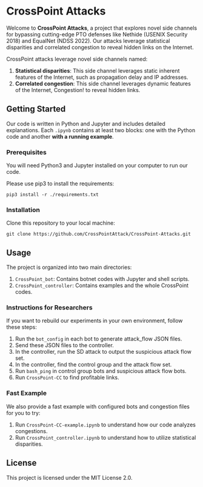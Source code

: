 # CrossPoint Attacks

Welcome to **CrossPoint Attacks**, a project that explores novel side channels for bypassing cutting-edge PTO defenses like Nethide (USENIX Security 2018) and EqualNet (NDSS 2022). Our attacks leverage statistical disparities and correlated congestion to reveal hidden links on the Internet.

CrossPoint attacks leverage novel side channels named:

1. **Statistical disparities**: This side channel leverages static inherent features of the Internet, such as propagation delay and IP addresses.
2. **Correlated congestion**: This side channel leverages dynamic features of the Internet, Congestion! to reveal hidden links. 



## Getting Started

Our code is written in Python and Jupyter and includes detailed explanations. Each `.ipynb` contains at least two blocks: one with the Python code and another **with a running example**.

### Prerequisites

You will need Python3 and Jupyter installed on your computer to run our code.

Please use pip3 to install the requirements:

```
pip3 install -r ./requirements.txt
```

### Installation

Clone this repository to your local machine:

```
git clone https://github.com/CrossPointAttack/CrossPoint-Attacks.git
```

## Usage

The project is organized into two main directories:

1. `CrossPoint_bot`: Contains botnet codes with Jupyter and shell scripts.
2. `CrossPoint_controller`: Contains examples and the whole CrossPoint codes.

### Instructions for Researchers

If you want to rebuild our experiments in your own environment, follow these steps:

1. Run the `bot_config` in each bot to generate attack_flow JSON files.
2. Send these JSON files to the controller.
3. In the controller, run the SD attack to output the suspicious attack flow set.
4. In the controller, find the control group and the attack flow set.
5. Run `bash_ping` in control group bots and suspicious attack flow bots.
6. Run `CrossPoint-CC` to find profitable links.

### Fast Example

We also provide a fast example with configured bots and congestion files for you to try:

1. Run `CrossPoint-CC-example.ipynb` to understand how our code analyzes congestions.
2. Run `CrossPoint_controller.ipynb` to understand how to utilize statistical disparities.

## License

This project is licensed under the MIT License 2.0.


